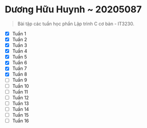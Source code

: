 # Dương Hữu Huynh ~ 20205087

> Bài tập các tuần học phần Lập trình C cơ bản - IT3230.

* [x] Tuần 1
* [x] Tuần 2
* [x] Tuần 3
* [x] Tuần 4
* [x] Tuần 5
* [x] Tuần 6
* [x] Tuần 7
* [x] Tuần 8
* [ ] Tuần 9
* [ ] Tuần 10
* [ ] Tuần 11 
* [ ] Tuần 12 
* [ ] Tuần 13
* [ ] Tuần 14
* [ ] Tuần 15
* [ ] Tuần 16

